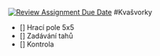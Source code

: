 ﻿[![Review Assignment Due Date](https://classroom.github.com/assets/deadline-readme-button-24ddc0f5d75046c5622901739e7c5dd533143b0c8e959d652212380cedb1ea36.svg)](https://classroom.github.com/a/vdeMqflE)
#Kvašvorky

- [] Hrací pole 5x5  
- [] Zadávání tahů  
- [] Kontrola  
